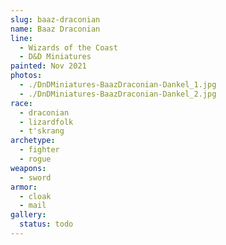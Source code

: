 ```yaml
---
slug: baaz-draconian
name: Baaz Draconian
line:
  - Wizards of the Coast
  - D&D Miniatures
painted: Nov 2021
photos:
  - ./DnDMiniatures-BaazDraconian-Dankel_1.jpg
  - ./DnDMiniatures-BaazDraconian-Dankel_2.jpg
race:
  - draconian
  - lizardfolk
  - t'skrang
archetype:
  - fighter
  - rogue
weapons:
  - sword
armor:
  - cloak
  - mail
gallery:
  status: todo
---
```

